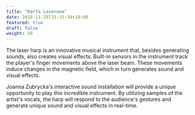 ```yaml
---
title: "Harfa Laserowa"
date: 2018-11-28T15:15:34+10:00
featured: true
draft: false
weight: 10
---
```


The laser harp is an innovative musical instrument that, besides generating sounds, also creates visual effects. Built-in sensors in the instrument track the player's finger movements above the laser beam. These movements induce changes in the magnetic field, which in turn generates sound and visual effects.

Joanna Zubrycka's interactive sound installation will provide a unique opportunity to play this incredible instrument. By utilizing samples of the artist's vocals, the harp will respond to the audience's gestures and generate unique sound and visual effects in real-time.
